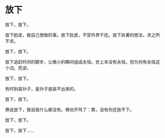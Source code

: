 放下
====

放下，放下。

放下脸皮，做自己想做的事。放下肚皮，不受外界干扰。放下执著的想法，求之所不求。

放下，放下。

放下追赶时间的脚步，让微小的瞬间组成永恒。世上本没有永恒，但为何有永恒这个词，荒谬。

放下，放下。

有时别装孙子，是孙子是装不出来的。

放下，放下。

佛说放下，我说我什么都没有。佛也开骂了：靠，没有你还放不下。

放下，放下。

放下，放下……
